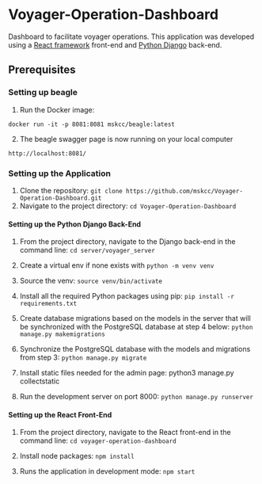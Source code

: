 # Voyager-Operation-Dashboard

Dashboard to facilitate voyager operations. This application was developed using a [React framework](https://reactjs.org/) front-end and [Python Django](https://www.djangoproject.com/) back-end.

## Prerequisites

### Setting up beagle

1. Run the Docker image:

```
docker run -it -p 8081:8081 mskcc/beagle:latest
```

2. The beagle swagger page is now running on your local computer

```
http://localhost:8081/
```

### Setting up the Application

1. Clone the repository: `git clone https://github.com/mskcc/Voyager-Operation-Dashboard.git`
2. Navigate to the project directory: `cd Voyager-Operation-Dashboard`

#### Setting up the Python Django Back-End

1. From the project directory, navigate to the Django back-end in the command line: `cd server/voyager_server`

2. Create a virtual env if none exists with `python -m venv venv`

3. Source the venv: `source venv/bin/activate`

4. Install all the required Python packages using pip: `pip install -r requirements.txt`

5. Create database migrations based on the models in the server that will be synchronized with the PostgreSQL database at step 4 below: `python manage.py makemigrations`

6. Synchronize the PostgreSQL database with the models and migrations from step 3: `python manage.py migrate`

7. Install static files needed for the admin page: python3 manage.py collectstatic

8. Run the development server on port 8000: `python manage.py runserver`

#### Setting up the React Front-End

1. From the project directory, navigate to the React front-end in the command line: `cd voyager-operation-dashboard`

2. Install node packages: `npm install`

3. Runs the application in development mode: `npm start`
